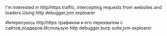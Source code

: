 <p>I'm interested in http/https traffic, intercepting requests from websites and loaders.Using http debugger,jvm exploarer</p>

<p>Интересуюсь http/https трафиком и его перехватом с сайтов,лоадеров.Использую http debugger,burp suite,jvm exploarer</p>
